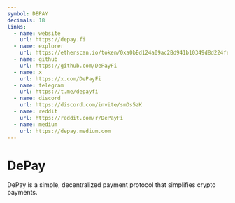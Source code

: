 ```yaml
---
symbol: DEPAY
decimals: 18
links:
  - name: website
    url: https://depay.fi
  - name: explorer
    url: https://etherscan.io/token/0xa0bEd124a09ac2Bd941b10349d8d224fe3c955eb
  - name: github
    url: https://github.com/DePayFi
  - name: x
    url: https://x.com/DePayFi
  - name: telegram
    url: https://t.me/depayfi
  - name: discord
    url: https://discord.com/invite/smDs5zK
  - name: reddit
    url: https://reddit.com/r/DePayFi
  - name: medium
    url: https://depay.medium.com
---
```


# DePay

DePay is a simple, decentralized payment protocol that simplifies crypto payments.
